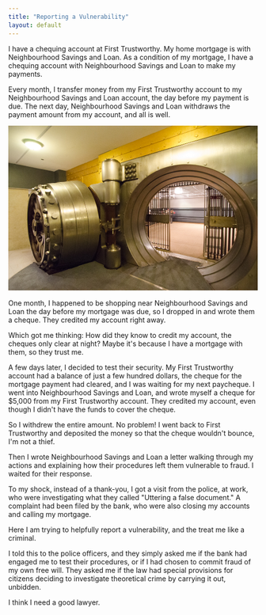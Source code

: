 ```yaml
---
title: "Reporting a Vulnerability"
layout: default
---
```


I have a chequing account at First Trustworthy. My home mortgage is with Neighbourhood Savings and Loan. As a condition of my mortgage, I have a chequing account with Neighbourhood Savings and Loan to make my payments.

Every month, I transfer money from my First Trustworthy account to my Neighbourhood Savings and Loan account, the day before my payment is due. The next day, Neighbourhood Savings and Loan withdraws the payment amount from my account, and all is well.

[![vault](/assets/images/vault.jpg)](https://www.flickr.com/photos/jasonbaker/9027029071)

One month, I happened to be shopping near Neighbourhood Savings and Loan the day before my mortgage was due, so I dropped in and wrote them a cheque. They credited my account right away.

Which got me thinking: How did they know to credit my account, the cheques only clear at night? Maybe it's because I have a mortgage with them, so they trust me.

A few days later, I decided to test their security. My First Trustworthy account had a balance of just a few hundred dollars, the cheque for the mortgage payment had cleared, and I was waiting for my next paycheque. I went into Neighbourhood Savings and Loan, and wrote myself a cheque for $5,000 from my First Trustworthy account. They credited my account, even though I didn't have the funds to cover the cheque.

So I withdrew the entire amount. No problem! I went back to First Trustworthy and deposited the money so that the cheque wouldn't bounce, I'm not a thief.

Then I wrote Neighbourhood Savings and Loan a letter walking through my actions and explaining how their procedures left them vulnerable to fraud. I waited for their response.

To my shock, instead of a thank-you, I got a visit from the police, at work, who were investigating what they called "Uttering a false document." A complaint had been filed by the bank, who were also closing my accounts and calling my mortgage.

Here I am trying to helpfully report a vulnerability, and the treat me like a criminal.

I told this to the police officers, and they simply asked me if the bank had engaged me to test their procedures, or if I had chosen to commit fraud of my own free will. They asked me if the law had special provisions for citizens deciding to investigate theoretical crime by carrying it out, unbidden.

I think I need a good lawyer.